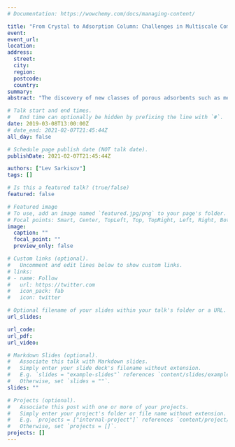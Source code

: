 ```yaml
---
# Documentation: https://wowchemy.com/docs/managing-content/

title: "From Crystal to Adsorption Column: Challenges in Multiscale Computational Screening of Materials for Adsorption Separation Processes"
event: 
event_url: 
location:
address:
  street:
  city:
  region:
  postcode:
  country:
summary: 
abstract: "The discovery of new classes of porous adsorbents such as metal-organic frameworks (MOFs) has opened access to a very large number of porous structures with a wide range of functionalities, which can be potentially exploited in different separation applications. Experimental evaluation of all these materials for specific applications is not feasible, and as a result, this prompted the development of high throughput computational screening methods. In this presentation, I will reflect on the development of the multiscale strategies that combine molecular simulations and pressure swing adsorption modelling and optimization to predict performance of the materials on the process scale. Specifically, I will focus on the challenges associated with the interface between molecular and process levels of description and demonstrate that the emerging picture is quite complex. As a case study, a well-known 4-step vacuum swing adsorption (VSA) cycle with light product pressurization (LPP), and Zeolite 13X as adsorbent in application to carbon dioxide removal from a typical flue gas stream (15% CO2, 85% N2, 1 atm) will be considered. I will discuss (a) the effect of the protocol for fitting experimental adsorption data with analytical adsorption models (e.g. dual-site Langmuir model), (b) influence of the pellet porosity and (c) influence of the pellet size on the process performance and material raking. Another aspect of the multiscale strategies we intend to explore is the accuracy of the molecular force fields, particularly in reproducing nitrogen isotherms, and how this affects predictions for the performance of the material in a process and the resulting ranking."

# Talk start and end times.
#   End time can optionally be hidden by prefixing the line with `#`.
date: 2019-03-08T13:00:00Z
# date_end: 2021-02-07T21:45:44Z
all_day: false

# Schedule page publish date (NOT talk date).
publishDate: 2021-02-07T21:45:44Z

authors: ["Lev Sarkisov"]
tags: []

# Is this a featured talk? (true/false)
featured: false

# Featured image
# To use, add an image named `featured.jpg/png` to your page's folder. 
# Focal points: Smart, Center, TopLeft, Top, TopRight, Left, Right, BottomLeft, Bottom, BottomRight.
image:
  caption: ""
  focal_point: ""
  preview_only: false

# Custom links (optional).
#   Uncomment and edit lines below to show custom links.
# links:
# - name: Follow
#   url: https://twitter.com
#   icon_pack: fab
#   icon: twitter

# Optional filename of your slides within your talk's folder or a URL.
url_slides:

url_code:
url_pdf:
url_video:

# Markdown Slides (optional).
#   Associate this talk with Markdown slides.
#   Simply enter your slide deck's filename without extension.
#   E.g. `slides = "example-slides"` references `content/slides/example-slides.md`.
#   Otherwise, set `slides = ""`.
slides: ""

# Projects (optional).
#   Associate this post with one or more of your projects.
#   Simply enter your project's folder or file name without extension.
#   E.g. `projects = ["internal-project"]` references `content/project/deep-learning/index.md`.
#   Otherwise, set `projects = []`.
projects: []
---
```

